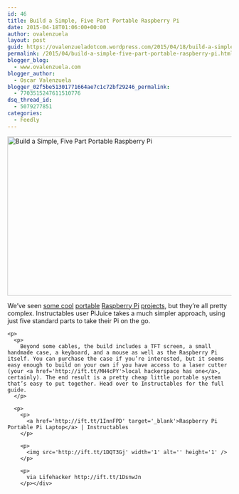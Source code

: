 ```yaml
---
id: 46
title: Build a Simple, Five Part Portable Raspberry Pi
date: 2015-04-18T01:06:00+00:00
author: ovalenzuela
layout: post
guid: https://ovalenzueladotcom.wordpress.com/2015/04/18/build-a-simple-five-part-portable-raspberry-pi
permalink: /2015/04/build-a-simple-five-part-portable-raspberry-pi.html
blogger_blog:
  - www.ovalenzuela.com
blogger_author:
  - Oscar Valenzuela
blogger_02f5be51301771664ae7c1c72bf29246_permalink:
  - 7703515247611510776
dsq_thread_id:
  - 5079277851
categories:
  - Feedly
---
```

<div>
  <p>
    <img src='http://ift.tt/1InnGCW' width='636' alt='Build a Simple, Five Part Portable Raspberry Pi' height='358' />
  </p>
  
  <p>
    <p>
      We’ve seen <a href='http://ift.tt/1BANQx6'>some cool</a> <a href='http://ift.tt/1qUKs0z'>portable</a> <a href='http://ift.tt/15353pV'>Raspberry Pi</a> <a href='http://lifehacker.com/6'>projects</a>, but they’re all pretty complex. Instructables user PiJuice takes a much simpler approach, using just five standard parts to take their Pi on the go.
    </p>
    
    <p>
      <p>
        Beyond some cables, the build includes a TFT screen, a small handmade case, a keyboard, and a mouse as well as the Raspberry Pi itself. You can purchase the case if you’re interested, but it seems easy enough to build on your own if you have access to a laser cutter (your <a href='http://ift.tt/MH4cPY'>local hackerspace has one</a>, certainly). The end result is a pretty cheap little portable system that’s easy to put together. Head over to Instructables for the full guide.
      </p>
      
      <p>
        <p>
          <a href='http://ift.tt/1InnFPD' target='_blank'>Raspberry Pi Portable Pi Laptop</a> | Instructables
        </p>
        
        <p>
          <img src='http://ift.tt/1DQT3Gj' width='1' alt='' height='1' />
        </p>
        
        <p>
          via Lifehacker http://ift.tt/1DsnwJn
        </p></div>